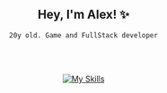 <div align="center">
  	<h2>Hey, I'm Alex! ✨</h2>
  	<p><code>20y old. Game and FullStack developer</code></p>
  
  <br></br>

[![My Skills](https://skillicons.dev/icons?i=js,html,css,react,next,java,py,vscode,bootstrap,github,markdown,bots,nodejs&perline=5)](https://skillicons.dev)
</div>
